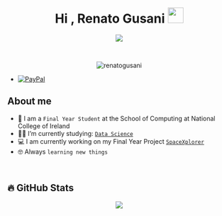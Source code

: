 <h1 align="center">Hi , Renato Gusani <img src="https://media.giphy.com/media/hvRJCLFzcasrR4ia7z/giphy.gif" width="35"></h1>
<p align="center">
  <a href="https://github.com/renatogusani/readme-typing-svg"><img src="https://readme-typing-svg.herokuapp.com?lines=Data+Science+Student;Avid+Programmer;Always%20learning%20new%20things&center=true&width=500&height=50"></a>
</p>


<br>

<p align="center"> 
	<img src="https://komarev.com/ghpvc/?username=renatogusani&label=Profile%20views&color=0e75b6&style=plastic" alt="renatogusani" /> 
</p>


* [![PayPal][PayPal.org]][PayPal-url]


## About me
- :school: I am a `Final Year Student` at the School of Computing at National College of Ireland
- :student: I’m currently studying: [`Data Science`](https://github.com/renatogusani/BSc-Data-Science)
- :computer: I am currently working on my Final Year Project [`SpaceXplorer`](https://github.com/renatogusani/SpaceXplorer)
- :nerd_face: Always `learning new things`

<br>

## 🔥 GitHub Stats
<p align="center">
<img src="https://github-readme-streak-stats.herokuapp.com/?user=renatogusani&theme=solarized-dark">
</p>

<br>
<br>

<!-- MARKDOWN LINKS & IMAGES -->
[PayPal.org]: https://img.shields.io/badge/PayPal-20232A?style=for-the-badge&logo=paypal&logoColor=61DAFB
[PayPal-url]: https://www.markdownguide.org
